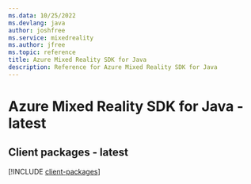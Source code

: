 ```yaml
---
ms.data: 10/25/2022
ms.devlang: java
author: joshfree
ms.service: mixedreality
ms.author: jfree
ms.topic: reference
title: Azure Mixed Reality SDK for Java
description: Reference for Azure Mixed Reality SDK for Java
---
```

# Azure Mixed Reality SDK for Java - latest

## Client packages - latest
[!INCLUDE [client-packages](mixed-reality-client-index.md)]